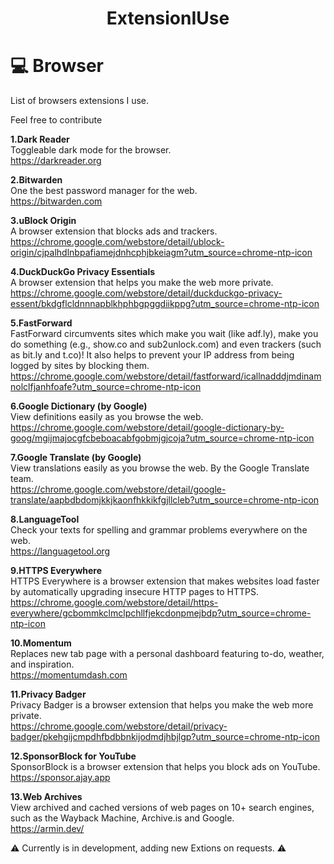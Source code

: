 <h1 align="center">ExtensionIUse</h1>

# 💻 Browser

List of browsers extensions I use.

Feel free to contribute

**1.Dark Reader**
</br>Toggleable dark mode for the browser.
</br>https://darkreader.org

**2.Bitwarden**
</br>One the best password manager for the web.
</br>https://bitwarden.com

**3.uBlock Origin**
</br>A browser extension that blocks ads and trackers.
</br>https://chrome.google.com/webstore/detail/ublock-origin/cjpalhdlnbpafiamejdnhcphjbkeiagm?utm_source=chrome-ntp-icon

**4.DuckDuckGo Privacy Essentials**
</br>A browser extension that helps you make the web more private.
</br>https://chrome.google.com/webstore/detail/duckduckgo-privacy-essent/bkdgflcldnnnapblkhphbgpggdiikppg?utm_source=chrome-ntp-icon

**5.FastForward**
</br>FastForward circumvents sites which make you wait (like adf.ly), make you do something (e.g., show.co and sub2unlock.com) and even trackers (such as bit.ly and t.co)! It also helps to prevent your IP address from being logged by sites by blocking them.
</br>https://chrome.google.com/webstore/detail/fastforward/icallnadddjmdinamnolclfjanhfoafe?utm_source=chrome-ntp-icon

**6.Google Dictionary (by Google)**
</br>View definitions easily as you browse the web.
</br>https://chrome.google.com/webstore/detail/google-dictionary-by-goog/mgijmajocgfcbeboacabfgobmjgjcoja?utm_source=chrome-ntp-icon

**7.Google Translate (by Google)**
</br>View translations easily as you browse the web. By the Google Translate team.
</br>https://chrome.google.com/webstore/detail/google-translate/aapbdbdomjkkjkaonfhkkikfgjllcleb?utm_source=chrome-ntp-icon

**8.LanguageTool**
</br>Check your texts for spelling and grammar problems everywhere on the web.
</br>https://languagetool.org

**9.HTTPS Everywhere**
</br>HTTPS Everywhere is a browser extension that makes websites load faster by automatically upgrading insecure HTTP pages to HTTPS.
</br>https://chrome.google.com/webstore/detail/https-everywhere/gcbommkclmclpchllfjekcdonpmejbdp?utm_source=chrome-ntp-icon

**10.Momentum**
</br>Replaces new tab page with a personal dashboard featuring to-do, weather, and inspiration.
</br>https://momentumdash.com

**11.Privacy Badger**
</br>Privacy Badger is a browser extension that helps you make the web more private.
</br>https://chrome.google.com/webstore/detail/privacy-badger/pkehgijcmpdhfbdbbnkijodmdjhbjlgp?utm_source=chrome-ntp-icon

**12.SponsorBlock for YouTube**
</br>SponsorBlock is a browser extension that helps you block ads on YouTube.
</br>https://sponsor.ajay.app

**13.Web Archives**
</br>View archived and cached versions of web pages on 10+ search engines, such as the Wayback Machine, Archive.is and Google.
</br>https://armin.dev/


⚠️ Currently is in development, adding new Extions on requests. ⚠️


